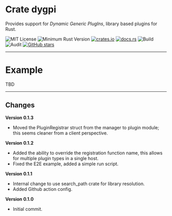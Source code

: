 # Crate dygpi

Provides support for _Dynamic Generic PlugIns_, library based plugins for Rust.

![MIT License](https://img.shields.io/badge/license-mit-118811.svg)
![Minimum Rust Version](https://img.shields.io/badge/Min%20Rust-1.50-green.svg)
[![crates.io](https://img.shields.io/crates/v/dygpi.svg)](https://crates.io/crates/dygpi)
[![docs.rs](https://docs.rs/dygpi/badge.svg)](https://docs.rs/dygpi)
![Build](https://github.com/johnstonskj/rust-dygpi/workflows/Rust/badge.svg)
![Audit](https://github.com/johnstonskj/rust-dygpi/workflows/Security%20audit/badge.svg)
[![GitHub stars](https://img.shields.io/github/stars/johnstonskj/rust-dygpi.svg)](https://github.com/johnstonskj/rust-dygpi/stargazers)

-----

# Example

TBD

-----

## Changes

**Version 0.1.3**

* Moved the PluginRegistrar struct from the manager to plugin module; this seems cleaner from a client perspective.

**Version 0.1.2**

* Added the ability to override the registration function name, this allows for multiple plugin types in a single host.
* Fixed the E2E example, added a simple run script.

**Version 0.1.1**

* Internal change to use search_path crate for library resolution.
* Added Github action config.

**Version 0.1.0**

* Initial commit.
